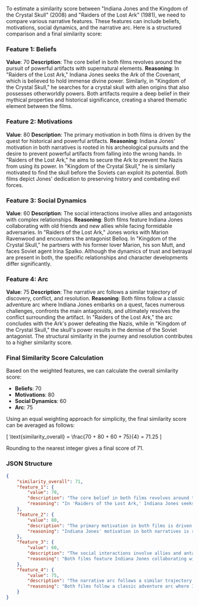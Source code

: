 To estimate a similarity score between "Indiana Jones and the Kingdom of the Crystal Skull" (2008) and "Raiders of the Lost Ark" (1981), we need to compare various narrative features. These features can include beliefs, motivations, social dynamics, and the narrative arc. Here is a structured comparison and a final similarity score:

### Feature 1: Beliefs
**Value**: 70
**Description**: The core belief in both films revolves around the pursuit of powerful artifacts with supernatural elements.
**Reasoning**: In "Raiders of the Lost Ark," Indiana Jones seeks the Ark of the Covenant, which is believed to hold immense divine power. Similarly, in "Kingdom of the Crystal Skull," he searches for a crystal skull with alien origins that also possesses otherworldly powers. Both artifacts require a deep belief in their mythical properties and historical significance, creating a shared thematic element between the films.

### Feature 2: Motivations
**Value**: 80
**Description**: The primary motivation in both films is driven by the quest for historical and powerful artifacts.
**Reasoning**: Indiana Jones' motivation in both narratives is rooted in his archeological pursuits and the desire to prevent powerful artifacts from falling into the wrong hands. In "Raiders of the Lost Ark," he aims to secure the Ark to prevent the Nazis from using its power. In "Kingdom of the Crystal Skull," he is similarly motivated to find the skull before the Soviets can exploit its potential. Both films depict Jones' dedication to preserving history and combating evil forces.

### Feature 3: Social Dynamics
**Value**: 60
**Description**: The social interactions involve allies and antagonists with complex relationships.
**Reasoning**: Both films feature Indiana Jones collaborating with old friends and new allies while facing formidable adversaries. In "Raiders of the Lost Ark," Jones works with Marion Ravenwood and encounters the antagonist Belloq. In "Kingdom of the Crystal Skull," he partners with his former lover Marion, his son Mutt, and faces Soviet agent Irina Spalko. Although the dynamics of trust and betrayal are present in both, the specific relationships and character developments differ significantly.

### Feature 4: Arc
**Value**: 75
**Description**: The narrative arc follows a similar trajectory of discovery, conflict, and resolution.
**Reasoning**: Both films follow a classic adventure arc where Indiana Jones embarks on a quest, faces numerous challenges, confronts the main antagonists, and ultimately resolves the conflict surrounding the artifact. In "Raiders of the Lost Ark," the arc concludes with the Ark's power defeating the Nazis, while in "Kingdom of the Crystal Skull," the skull's power results in the demise of the Soviet antagonist. The structural similarity in the journey and resolution contributes to a higher similarity score.

### Final Similarity Score Calculation
Based on the weighted features, we can calculate the overall similarity score:

- **Beliefs**: 70
- **Motivations**: 80
- **Social Dynamics**: 60
- **Arc**: 75

Using an equal weighting approach for simplicity, the final similarity score can be averaged as follows:

\[ \text{similarity\_overall} = \frac{70 + 80 + 60 + 75}{4} = 71.25 \]

Rounding to the nearest integer gives a final score of 71.

### JSON Structure
```json
{
    "similarity_overall": 71,
    "feature_1": {
        "value": 70,
        "description": "The core belief in both films revolves around the pursuit of powerful artifacts with supernatural elements.",
        "reasoning": "In 'Raiders of the Lost Ark,' Indiana Jones seeks the Ark of the Covenant, which is believed to hold immense divine power. Similarly, in 'Kingdom of the Crystal Skull,' he searches for a crystal skull with alien origins that also possesses otherworldly powers. Both artifacts require a deep belief in their mythical properties and historical significance, creating a shared thematic element between the films."
    },
    "feature_2": {
        "value": 80,
        "description": "The primary motivation in both films is driven by the quest for historical and powerful artifacts.",
        "reasoning": "Indiana Jones' motivation in both narratives is rooted in his archeological pursuits and the desire to prevent powerful artifacts from falling into the wrong hands. In 'Raiders of the Lost Ark,' he aims to secure the Ark to prevent the Nazis from using its power. In 'Kingdom of the Crystal Skull,' he is similarly motivated to find the skull before the Soviets can exploit its potential. Both films depict Jones' dedication to preserving history and combating evil forces."
    },
    "feature_3": {
        "value": 60,
        "description": "The social interactions involve allies and antagonists with complex relationships.",
        "reasoning": "Both films feature Indiana Jones collaborating with old friends and new allies while facing formidable adversaries. In 'Raiders of the Lost Ark,' Jones works with Marion Ravenwood and encounters the antagonist Belloq. In 'Kingdom of the Crystal Skull,' he partners with his former lover Marion, his son Mutt, and faces Soviet agent Irina Spalko. Although the dynamics of trust and betrayal are present in both, the specific relationships and character developments differ significantly."
    },
    "feature_4": {
        "value": 75,
        "description": "The narrative arc follows a similar trajectory of discovery, conflict, and resolution.",
        "reasoning": "Both films follow a classic adventure arc where Indiana Jones embarks on a quest, faces numerous challenges, confronts the main antagonists, and ultimately resolves the conflict surrounding the artifact. In 'Raiders of the Lost Ark,' the arc concludes with the Ark's power defeating the Nazis, while in 'Kingdom of the Crystal Skull,' the skull's power results in the demise of the Soviet antagonist. The structural similarity in the journey and resolution contributes to a higher similarity score."
    }
}
```